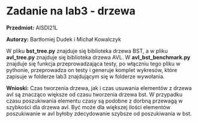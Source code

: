# Zadanie na lab3 - drzewa
**Przedmiot:** AISDI21L

**Autorzy:** Bartłomiej Dudek i Michał Kowalczyk

W pliku **bst_tree.py** znajduje się biblioteka drzewa BST, a w pliku **avl_tree.py** znajduje się biblioteka drzewa AVL. W **avl_bst_benchmark.py** znajduje się funkcja przeprowadzająca testy, po włączniu tego pliku w pythonie, przeprowadza on testy i generuje komplet wykresów, które zapisuje w folderze lab3 znajdującym się w folderze wywołania.

**Wnioski:** Czas tworzenia drzewa, jak i czas usuwania elementów z drzewa avl są znacząco większe od czasu tworzenia drzewa bst. W przypadku czasu poszukiwania elementu czasy są podobne z dorbną przewagą w szybkości dla drzewa avl. Być może dla większej ilości elementów poszukiwanie w avl byłoby zdecydowanie szybsze od poszukiwania w bst.
